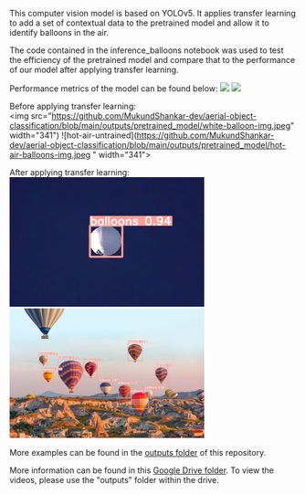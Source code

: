 This computer vision model is based on YOLOv5.
It applies transfer learning to add a set of contextual data to the pretrained model and allow it to identify balloons in the air.

The code contained in the inference_balloons notebook was used to test the efficiency of the pretrained model and compare that to the performance of our model after applying transfer learning.

Performance metrics of the model can be found below:
<img src="https://drive.google.com/file/d/1h-HzBI0YJKXTjcviGT4P_alakBW-eTvy/view?usp=sharing" width="341">
<img src="https://drive.google.com/file/d/193HIg7L--DbYZg208Qd80vR5MxCCXLDQ/view?usp=sharing" width=341>

Before applying transfer learning:<br>
<img src="https://github.com/MukundShankar-dev/aerial-object-classification/blob/main/outputs/pretrained_model/white-balloon-img.jpeg" width="341")
![hot-air-untrained](https://github.com/MukundShankar-dev/aerial-object-classification/blob/main/outputs/pretrained_model/hot-air-balloons-img.jpeg " width="341">

After applying transfer learning:<br>
<img src="https://github.com/MukundShankar-dev/aerial-object-classification/blob/main/outputs/transfer_learned_model/white-balloon-img.jpeg" width="341">
<img src="https://github.com/MukundShankar-dev/aerial-object-classification/blob/main/outputs/transfer_learned_model/hot-air-balloons-img.jpeg" width="341">

More examples can be found in the [outputs folder](https://github.com/MukundShankar-dev/aerial-object-classification/tree/main/outputs) of this repository.

More information can be found in this [Google Drive folder](https://drive.google.com/drive/folders/1KSwvDx5iDrfFhtfekvSG7CQrM52SoK8K?usp=sharing).
To view the videos, please use the "outputs" folder within the drive.
